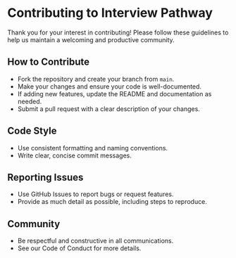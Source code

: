 # Contributing to Interview Pathway

Thank you for your interest in contributing! Please follow these guidelines to help us maintain a welcoming and productive community.

## How to Contribute

- Fork the repository and create your branch from `main`.
- Make your changes and ensure your code is well-documented.
- If adding new features, update the README and documentation as needed.
- Submit a pull request with a clear description of your changes.

## Code Style

- Use consistent formatting and naming conventions.
- Write clear, concise commit messages.

## Reporting Issues

- Use GitHub Issues to report bugs or request features.
- Provide as much detail as possible, including steps to reproduce.

## Community

- Be respectful and constructive in all communications.
- See our Code of Conduct for more details.
